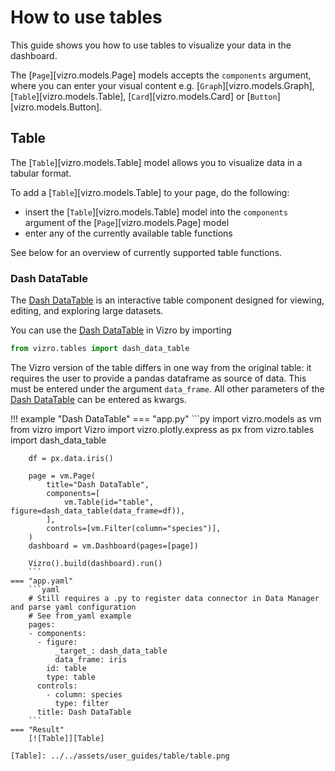 # How to use tables

This guide shows you how to use tables to visualize your data in the dashboard.

The [`Page`][vizro.models.Page] models accepts the `components` argument, where you can enter your visual content e.g.
[`Graph`][vizro.models.Graph], [`Table`][vizro.models.Table], [`Card`][vizro.models.Card] or [`Button`][vizro.models.Button].

## Table

The [`Table`][vizro.models.Table] model allows you to visualize data in a tabular format.

To add a [`Table`][vizro.models.Table] to your page, do the following:

- insert the [`Table`][vizro.models.Table] model into the `components` argument of the
[`Page`][vizro.models.Page] model
- enter any of the currently available table functions

See below for an overview of currently supported table functions.

### Dash DataTable

The [Dash DataTable](https://dash.plotly.com/datatable) is an interactive table component designed for viewing, editing, and exploring large datasets.

You can use the [Dash DataTable](https://dash.plotly.com/datatable) in Vizro by importing 
```py
from vizro.tables import dash_data_table
```
The Vizro version of the table differs in one way from the original table: it requires the user to provide a pandas dataframe as source of data.
This must be entered under the argument `data_frame`.
All other parameters of the [Dash DataTable](https://dash.plotly.com/datatable) can be entered as kwargs.

!!! example "Dash DataTable"
    === "app.py"
        ```py
        import vizro.models as vm
        from vizro import Vizro
        import vizro.plotly.express as px
        from vizro.tables import dash_data_table

        df = px.data.iris()

        page = vm.Page(
            title="Dash DataTable",
            components=[
                vm.Table(id="table", figure=dash_data_table(data_frame=df)),
            ],
            controls=[vm.Filter(column="species")],
        )
        dashboard = vm.Dashboard(pages=[page])

        Vizro().build(dashboard).run()
        ```
    === "app.yaml"
        ```yaml
        # Still requires a .py to register data connector in Data Manager and parse yaml configuration
        # See from_yaml example
        pages:
        - components:
          - figure:
              _target_: dash_data_table
              data_frame: iris
            id: table
            type: table
          controls:
            - column: species
              type: filter
          title: Dash DataTable
        ```
    === "Result"
        [![Table]][Table]

    [Table]: ../../assets/user_guides/table/table.png
